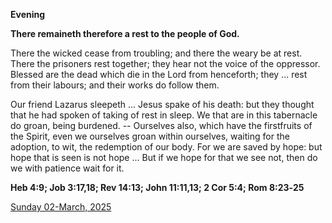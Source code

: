 **Evening**

**There remaineth therefore a rest to the people of God.**
 
There the wicked cease from troubling; and there the weary be at rest. There the prisoners rest together; they hear not the voice of the oppressor. Blessed are the dead which die in the Lord from henceforth; they ... rest from their labours; and their works do follow them.
 
Our friend Lazarus sleepeth ... Jesus spake of his death: but they thought that he had spoken of taking of rest in sleep. We that are in this tabernacle do groan, being burdened. -- Ourselves also, which have the firstfruits of the Spirit, even we ourselves groan within ourselves, waiting for the adoption, to wit, the redemption of our body. For we are saved by hope: but hope that is seen is not hope ... But if we hope for that we see not, then do we with patience wait for it.  

**Heb 4:9; Job 3:17,18; Rev 14:13; John 11:11,13; 2 Cor 5:4; Rom 8:23‑25**

[Sunday 02-March, 2025](https://t.me/daily_light)
